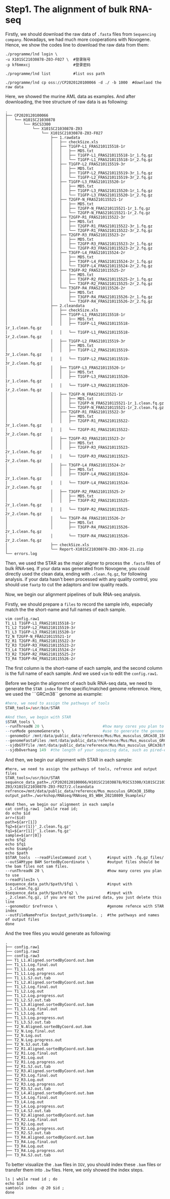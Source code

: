 # Step1. The alignment of bulk RNA-seq

Firstly, we should download the raw data of ```.fasta``` files from ```Sequencing company```. Nowadays, we had much more cooperations with Novogene. Hence, we show the codes line to download the raw data from them:

~~~SHELL
./programme/lnd login \
-u X101SC21030878-Z03-F027 \  #登录账号
-p kf6mmxcj                   #登录密码

./programme/lnd list          #list oss path

./programme/lnd cp oss://CP2020120100066 -d ./ -b 1000  #downlaod the raw data
~~~

Here, we showed the murine AML data as examples. And after downloading, the tree structure of raw data is as following:

~~~shell
.
├── CP2020120100066
│   └── H101SC21030878
│       └── RSCS3300
│           └── X101SC21030878-Z03
│               └── X101SC21030878-Z03-F027
│                   ├── 1.rawdata
│                   │   ├── checkSize.xls
│                   │   ├── T1GFP-L1_FRAS210115518-1r
│                   │   │   ├── MD5.txt
│                   │   │   ├── T1GFP-L1_FRAS210115518-1r_1.fq.gz
│                   │   │   └── T1GFP-L1_FRAS210115518-1r_2.fq.gz
│                   │   ├── T1GFP-L2_FRAS210115519-3r
│                   │   │   ├── MD5.txt
│                   │   │   ├── T1GFP-L2_FRAS210115519-3r_1.fq.gz
│                   │   │   └── T1GFP-L2_FRAS210115519-3r_2.fq.gz
│                   │   ├── T1GFP-L3_FRAS210115520-1r
│                   │   │   ├── MD5.txt
│                   │   │   ├── T1GFP-L3_FRAS210115520-1r_1.fq.gz
│                   │   │   └── T1GFP-L3_FRAS210115520-1r_2.fq.gz
│                   │   ├── T2GFP-N_FRAS210115521-1r
│                   │   │   ├── MD5.txt
│                   │   │   ├── T2GFP-N_FRAS210115521-1r_1.fq.gz
│                   │   │   └── T2GFP-N_FRAS210115521-1r_2.fq.gz
│                   │   ├── T2GFP-R1_FRAS210115522-3r
│                   │   │   ├── MD5.txt
│                   │   │   ├── T2GFP-R1_FRAS210115522-3r_1.fq.gz
│                   │   │   └── T2GFP-R1_FRAS210115522-3r_2.fq.gz
│                   │   ├── T2GFP-R3_FRAS210115523-2r
│                   │   │   ├── MD5.txt
│                   │   │   ├── T2GFP-R3_FRAS210115523-2r_1.fq.gz
│                   │   │   └── T2GFP-R3_FRAS210115523-2r_2.fq.gz
│                   │   ├── T3GFP-L4_FRAS210115524-2r
│                   │   │   ├── MD5.txt
│                   │   │   ├── T3GFP-L4_FRAS210115524-2r_1.fq.gz
│                   │   │   └── T3GFP-L4_FRAS210115524-2r_2.fq.gz
│                   │   ├── T3GFP-R2_FRAS210115525-2r
│                   │   │   ├── MD5.txt
│                   │   │   ├── T3GFP-R2_FRAS210115525-2r_1.fq.gz
│                   │   │   └── T3GFP-R2_FRAS210115525-2r_2.fq.gz
│                   │   └── T3GFP-R4_FRAS210115526-2r
│                   │       ├── MD5.txt
│                   │       ├── T3GFP-R4_FRAS210115526-2r_1.fq.gz
│                   │       └── T3GFP-R4_FRAS210115526-2r_2.fq.gz
│                   ├── 2.cleandata
│                   │   ├── checkSize.xls
│                   │   ├── T1GFP-L1_FRAS210115518-1r
│                   │   │   ├── MD5.txt
│                   │   │   ├── T1GFP-L1_FRAS210115518-1r_1.clean.fq.gz
│                   │   │   └── T1GFP-L1_FRAS210115518-1r_2.clean.fq.gz
│                   │   ├── T1GFP-L2_FRAS210115519-3r
│                   │   │   ├── MD5.txt
│                   │   │   ├── T1GFP-L2_FRAS210115519-3r_1.clean.fq.gz
│                   │   │   └── T1GFP-L2_FRAS210115519-3r_2.clean.fq.gz
│                   │   ├── T1GFP-L3_FRAS210115520-1r
│                   │   │   ├── MD5.txt
│                   │   │   ├── T1GFP-L3_FRAS210115520-1r_1.clean.fq.gz
│                   │   │   └── T1GFP-L3_FRAS210115520-1r_2.clean.fq.gz
│                   │   ├── T2GFP-N_FRAS210115521-1r
│                   │   │   ├── MD5.txt
│                   │   │   ├── T2GFP-N_FRAS210115521-1r_1.clean.fq.gz
│                   │   │   └── T2GFP-N_FRAS210115521-1r_2.clean.fq.gz
│                   │   ├── T2GFP-R1_FRAS210115522-3r
│                   │   │   ├── MD5.txt
│                   │   │   ├── T2GFP-R1_FRAS210115522-3r_1.clean.fq.gz
│                   │   │   └── T2GFP-R1_FRAS210115522-3r_2.clean.fq.gz
│                   │   ├── T2GFP-R3_FRAS210115523-2r
│                   │   │   ├── MD5.txt
│                   │   │   ├── T2GFP-R3_FRAS210115523-2r_1.clean.fq.gz
│                   │   │   └── T2GFP-R3_FRAS210115523-2r_2.clean.fq.gz
│                   │   ├── T3GFP-L4_FRAS210115524-2r
│                   │   │   ├── MD5.txt
│                   │   │   ├── T3GFP-L4_FRAS210115524-2r_1.clean.fq.gz
│                   │   │   └── T3GFP-L4_FRAS210115524-2r_2.clean.fq.gz
│                   │   ├── T3GFP-R2_FRAS210115525-2r
│                   │   │   ├── MD5.txt
│                   │   │   ├── T3GFP-R2_FRAS210115525-2r_1.clean.fq.gz
│                   │   │   └── T3GFP-R2_FRAS210115525-2r_2.clean.fq.gz
│                   │   └── T3GFP-R4_FRAS210115526-2r
│                   │       ├── MD5.txt
│                   │       ├── T3GFP-R4_FRAS210115526-2r_1.clean.fq.gz
│                   │       └── T3GFP-R4_FRAS210115526-2r_2.clean.fq.gz
│                   ├── checkSize.xls
│                   └── Report-X101SC21030878-Z03-J036-21.zip
└── errors.log
~~~

Then, we used the STAR as the major aligner to process the ```.fasta``` files of bulk RNA-seq. If your data was generated from Novogene,  you could directly used the clean data, ending with ```.clean.fq.gz```, for following analysis. if your data hasn't been processed with any quality control, you should use ``faatp`` to cut the adaptors and low quality reads. 

Now, we begin our alignment pipelines of bulk RNA-seq analysis.

Firstly, we should prepare a ```files``` to record the sample info, especially match the the short-name and full names of each sample. 

~~~shell
vim config.raw1
T1_L1 T1GFP-L1_FRAS210115518-1r
T1_L2 T1GFP-L2_FRAS210115519-3r
T1_L3 T1GFP-L3_FRAS210115520-1r
T2_N T2GFP-N_FRAS210115521-1r
T2_R1 T2GFP-R1_FRAS210115522-3r
T2_R3 T2GFP-R3_FRAS210115523-2r
T3_L4 T3GFP-L4_FRAS210115524-2r
T3_R2 T3GFP-R2_FRAS210115525-2r
T3_R4 T3GFP-R4_FRAS210115526-2r
~~~

 The first column is the short-name of each sample, and the second column  is the full name of each sample. And we used ```vim``` to edit the ```config.raw1```.

Before we begin the alignment of each bulk RNA-seq data, we need to generate the ```STAR index``` for the specific/matched genome reference. Here, we used the ```GRCm38`` genome as example: 

~~~R
#here, we need to assign the pathways of tools
STAR_tools=/usr/bin/STAR

#And then, we begin with STAR
$STAR_tools \
--runThreadN 20 \                          #how many cores you plan to use
--runMode genomeGenerate \                 #use to generate the genome index for specific reference
--genomeDir /mnt/data/public_data/reference/Mus/Mus_musculus_GRCm38_150bp \ #the output name and pathways of genome index
--genomeFastaFiles /mnt/data/public_data/reference/Mus/Mus_musculus_GRCm38/Mus_musculus.GRCm38.dna.primary_assembly.fa \ #the fasta file of specific genome
--sjdbGTFfile /mnt/data/public_data/reference/Mus/Mus_musculus_GRCm38/Mus_musculus.GRCm38.89.gtf \  #the .gtf file of specific genome
--sjdbOverhang 149  #the length of your sequncing data, such as pired-end 150 (PE150) of each sample, this parameter should set the 149
~~~

And then, we begin our alignment with STAR in each sample:

~~~shell
#here, we need to assign the pathways of tools, refrence and output files 
STAR_tools=/usr/bin/STAR
sequence_data_path=./CP2020120100066/H101SC21030878/RSCS3300/X101SC21030878-Z03/X101SC21030878-Z03-F027/2.cleandata
refrence=/mnt/data/public_data/reference/Mus_musculus_GRCm38_150bp
output_path=./workshop/RNAseq/RNAseq_85_WBH_20210809_9samples/

#And then, we begin our alignment in each sample
cat config.raw1  |while read id;
do echo $id
arr=($id)
path=${arr[1]}
fq2=${arr[1]}'_2.clean.fq.gz'
fq1=${arr[1]}'_1.clean.fq.gz'
sample=${arr[0]}
echo $fq2
echo $fq1
echo $sample
echo $path
$STAR_tools  --readFilesCommand zcat \       #input with .fq.gz files/
--outSAMtype BAM SortedByCoordinate \        #output files should be the bam files not sam files.
--runThreadN 20 \                            #how many cores you plan to use
--readFilesIn \
$sequence_data_path/$path/$fq1 \             #input with ._1.clean.fq.gz
$sequence_data_path/$path/$fq2 \             #input with ._2.clean.fq.gz, if you are not the paired data, you just delete this line
--genomeDir $refrence \                      #genome refence with STAR index 
--outFileNamePrefix $output_path/$sample. ;  #the pathways and names of output files
done

~~~

And the tree files you would generate as following:

~~~shell
.
├── config.raw1
├── config.raw2
├── config.raw3
├── T1_L1.Aligned.sortedByCoord.out.bam
├── T1_L1.Log.final.out
├── T1_L1.Log.out
├── T1_L1.Log.progress.out
├── T1_L1.SJ.out.tab
├── T1_L2.Aligned.sortedByCoord.out.bam
├── T1_L2.Log.final.out
├── T1_L2.Log.out
├── T1_L2.Log.progress.out
├── T1_L2.SJ.out.tab
├── T1_L3.Aligned.sortedByCoord.out.bam
├── T1_L3.Log.final.out
├── T1_L3.Log.out
├── T1_L3.Log.progress.out
├── T1_L3.SJ.out.tab
├── T2_N.Aligned.sortedByCoord.out.bam
├── T2_N.Log.final.out
├── T2_N.Log.out
├── T2_N.Log.progress.out
├── T2_N.SJ.out.tab
├── T2_R1.Aligned.sortedByCoord.out.bam
├── T2_R1.Log.final.out
├── T2_R1.Log.out
├── T2_R1.Log.progress.out
├── T2_R1.SJ.out.tab
├── T2_R3.Aligned.sortedByCoord.out.bam
├── T2_R3.Log.final.out
├── T2_R3.Log.out
├── T2_R3.Log.progress.out
├── T2_R3.SJ.out.tab
├── T3_L4.Aligned.sortedByCoord.out.bam
├── T3_L4.Log.final.out
├── T3_L4.Log.out
├── T3_L4.Log.progress.out
├── T3_L4.SJ.out.tab
├── T3_R2.Aligned.sortedByCoord.out.bam
├── T3_R2.Log.final.out
├── T3_R2.Log.out
├── T3_R2.Log.progress.out
├── T3_R2.SJ.out.tab
├── T3_R4.Aligned.sortedByCoord.out.bam
├── T3_R4.Log.final.out
├── T3_R4.Log.out
├── T3_R4.Log.progress.out
├── T3_R4.SJ.out.tab
~~~

To better visualize the ```.bam``` files in ```IGV```, you should index these ```.bam``` files or transfer them into ```.bw``` files. Here, we only showed the index steps. 

~~~shell
ls | while read id ; do
echo $id 
samtools index -@ 20 $id ;
done
~~~







